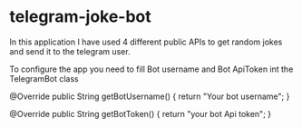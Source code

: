# telegram-joke-bot

In this application I have used 4 different public APIs to get random jokes and send it to the telegram user.

To configure the app you need to fill Bot username and Bot ApiToken int the TelegramBot class


@Override
public String getBotUsername() {
    return "Your bot username";
}

@Override
public String getBotToken() {
    return "your bot Api token";
}

